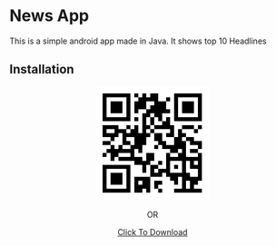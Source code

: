 # News App
This is a simple android app made in Java. It shows top 10 Headlines


## Installation
<p align="center">
  <img width="200" src="NewsApp.png" alt="Material Bread logo">
</p>
<p align="center">
  OR
</p>
<p align="center">
   <a href="https://drive.google.com/uc?id=17yp0PyYLM-KTbi7LgGyS8xmd2vKucRvr&export=download" >Click To Download</a>
</p>
